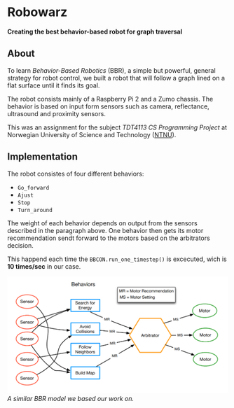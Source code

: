 # Robowarz
__Creating the best behavior-based robot for graph traversal__

## About
To learn _Behavior-Based Robotics_ (BBR), a simple but powerful,
general strategy for robot control, we built a robot that will
follow a graph lined on a flat surface until it finds its goal.

The robot consists mainly of a Raspberry Pi 2 and a Zumo chassis.
The behavior is based on input form sensors such as camera,
reflectance, ultrasound and proximity sensors.

This was an assignment for the subject _TDT4113 CS Programming
Project_ at Norwegian University of Science and Technology
([NTNU]).

## Implementation
The robot consistes of four different behaviors:

* `Go_forward`
* `Ajust`
* `Stop`
* `Turn_around`

The weight of each behavior depends on output from the sensors
described in the paragraph above. One behavior then gets its motor
recommendation sendt forward to the motors based on the arbitrators
decision.

This happend each time the `BBCON.run_one_timestep()` is excecuted,
wich is **10 times/sec** in our case.

![A typical example of behavior-based robotic control][bbrc]
_A similar BBR model we based our work on._

[NTNU]: https://www.ntnu.edu/ "NTNU homepage"
[bbrc]: https://raw.githubusercontent.com/clauswrm/robowarz/master/bbr.png
"A typical example of behavior-based robotic control"
